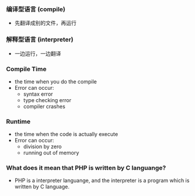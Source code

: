 ### 编译型语言 (compile)       

* 先翻译成别的文件，再运行

### 解释型语言 (interpreter)  

* 一边运行，一边翻译

### Compile Time 

* the time when you do the compile
* Error can occur:
  * syntax error
  * type checking error
  * compiler crashes

### Runtime 

* the time when the code is actually execute
* Error can occur:
  * division by zero
  * running out of memory

### What does it mean that PHP is written by C languange?

* PHP is a interpreter languange, and the interpreter is a program which is written by C language.
